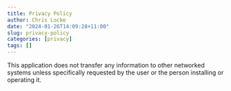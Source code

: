 ```yaml
---
title: Privacy Policy
author: Chris Locke
date: "2024-01-26T14:09:28+11:00"
slug: privacy-policy
categories: [privacy]
tags: []
---
```


This application does not transfer any information to other networked systems unless specifically requested by the user or the person installing or operating it.
